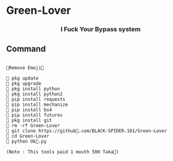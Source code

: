 # Green-Lover


<h3 align="center"> I Fuck Your Bypass system</h3>


## Command

```

🍆Remove Emoji🍆

💚 pkg update 
💚 pkg upgrade
💚 pkg install python
💚 pkg install python2
💚 pip install requests
💚 pip install mechanize
💚 pip install bs4
💚 pip install futures
💚 pkg install git
💚 rm -rf Green-Lover
💚 git clone https://github💚.com/BLACK-SPIDER-101/Green-Lover
💚 cd Green-Lover
💚 python Ok💚.py

(Note : This tools paid 1 mouth 500 Taka💚)
